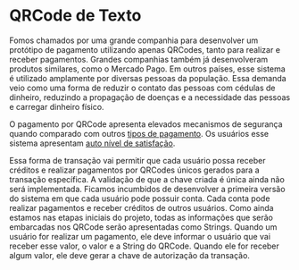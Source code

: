 # QRCode de Texto

Fomos chamados por uma grande companhia para desenvolver um protótipo de pagamento utilizando apenas QRCodes, tanto para realizar e receber pagamentos. Grandes companhias também já desenvolveram produtos similares, como o Mercado Pago. Em outros países, esse sistema é utilizado amplamente por diversas pessoas da população. Essa demanda veio como uma forma de reduzir o contato das pessoas com cédulas de dinheiro, reduzindo a propagação de doenças e a necessidade das pessoas e carregar dinheiro físico.

O pagamento por QRCode apresenta elevados mecanismos de
segurança quando comparado com outros [tipos de pagamento](https://digitalcommons.wou.edu/cgi/viewcontent.cgi?referer=https://scholar.google.com.br/&httpsredir=1&article=1002&context=computerscience_studentpubs). Os usuários esse sistema apresentam [auto nível de satisfação](https://www.mdpi.com/071-1050/9/7/1186/htm).

Essa forma de transação vai permitir que cada usuário possa receber créditos e realizar pagamentos por QRCodes únicos gerados para a transação específica. A validação de que a chave criada é única ainda não será implementada. Ficamos incumbidos de desenvolver a primeira versão do sistema em que cada usuário pode possuir conta. Cada conta pode realizar pagamentos e receber créditos de outros usuários. Como ainda estamos nas etapas iniciais do projeto, todas as informações que serão embarcadas nos QRCode serão apresentadas como Strings. Quando um usuário for realizar um pagamento, ele deve informar o usuário que vai receber esse valor, o valor e a String do QRCode. Quando ele for receber algum valor, ele deve gerar a chave de autorização da transação.
